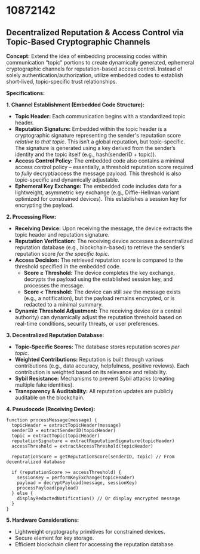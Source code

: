 # 10872142

## Decentralized Reputation & Access Control via Topic-Based Cryptographic Channels

**Concept:** Extend the idea of embedding processing codes within communication “topic” portions to create dynamically generated, ephemeral cryptographic channels for reputation-based access control. Instead of solely authentication/authorization, utilize embedded codes to establish short-lived, topic-specific trust relationships.

**Specifications:**

**1.  Channel Establishment (Embedded Code Structure):**

*   **Topic Header:** Each communication begins with a standardized topic header.
*   **Reputation Signature:**  Embedded within the topic header is a cryptographic signature representing the sender's reputation score *relative to that topic*. This isn’t a global reputation, but topic-specific. The signature is generated using a key derived from the sender’s identity and the topic itself (e.g., hash(senderID + topic)).
*   **Access Control Policy:**  The embedded code also contains a minimal access control policy – essentially, a threshold reputation score required to *fully* decrypt/access the message payload.  This threshold is also topic-specific and dynamically adjustable.
*   **Ephemeral Key Exchange:** The embedded code includes data for a lightweight, asymmetric key exchange (e.g., Diffie-Hellman variant optimized for constrained devices). This establishes a session key for encrypting the payload.

**2.  Processing Flow:**

*   **Receiving Device:** Upon receiving the message, the device extracts the topic header and reputation signature.
*   **Reputation Verification:** The receiving device accesses a decentralized reputation database (e.g., blockchain-based) to retrieve the sender’s reputation score *for the specific topic*.
*   **Access Decision:** The retrieved reputation score is compared to the threshold specified in the embedded code.
    *   **Score ≥ Threshold:**  The device completes the key exchange, decrypts the payload using the established session key, and processes the message.
    *   **Score < Threshold:** The device can still *see* the message exists (e.g., a notification), but the payload remains encrypted, or is redacted to a minimal summary.
*   **Dynamic Threshold Adjustment:** The receiving device (or a central authority) can dynamically adjust the reputation threshold based on real-time conditions, security threats, or user preferences.

**3.  Decentralized Reputation Database:**

*   **Topic-Specific Scores:** The database stores reputation scores *per topic*.
*   **Weighted Contributions:**  Reputation is built through various contributions (e.g., data accuracy, helpfulness, positive reviews). Each contribution is weighted based on its relevance and reliability.
*   **Sybil Resistance:** Mechanisms to prevent Sybil attacks (creating multiple fake identities).
*   **Transparency & Auditability:** All reputation updates are publicly auditable on the blockchain.

**4.  Pseudocode (Receiving Device):**

```
function processMessage(message) {
  topicHeader = extractTopicHeader(message)
  senderID = extractSenderID(topicHeader)
  topic = extractTopic(topicHeader)
  reputationSignature = extractReputationSignature(topicHeader)
  accessThreshold = extractAccessThreshold(topicHeader)

  reputationScore = getReputationScore(senderID, topic) // From decentralized database

  if (reputationScore >= accessThreshold) {
    sessionKey = performKeyExchange(topicHeader)
    payload = decryptPayload(message, sessionKey)
    processPayload(payload)
  } else {
    displayRedactedNotification() // Or display encrypted message
  }
}
```

**5.  Hardware Considerations:**

*   Lightweight cryptography primitives for constrained devices.
*   Secure element for key storage.
*   Efficient blockchain client for accessing the reputation database.